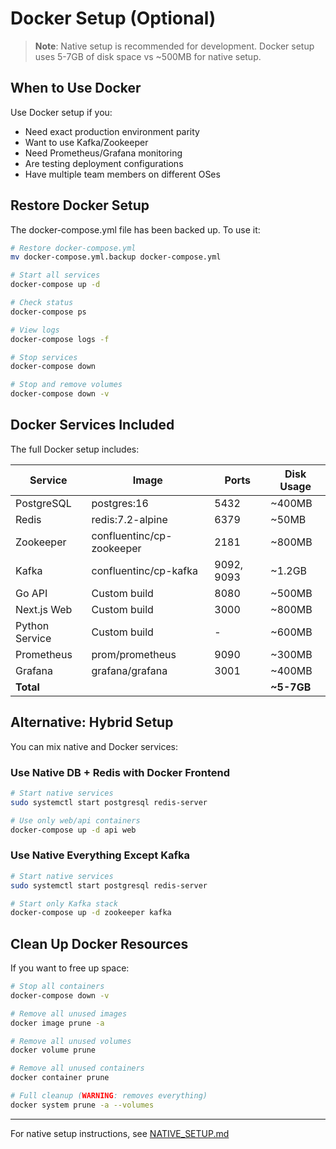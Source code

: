 # Docker Setup (Optional)

> **Note**: Native setup is recommended for development. Docker setup uses 5-7GB of disk space vs ~500MB for native setup.

## When to Use Docker

Use Docker setup if you:
- Need exact production environment parity
- Want to use Kafka/Zookeeper
- Need Prometheus/Grafana monitoring
- Are testing deployment configurations
- Have multiple team members on different OSes

## Restore Docker Setup

The docker-compose.yml file has been backed up. To use it:

```bash
# Restore docker-compose.yml
mv docker-compose.yml.backup docker-compose.yml

# Start all services
docker-compose up -d

# Check status
docker-compose ps

# View logs
docker-compose logs -f

# Stop services
docker-compose down

# Stop and remove volumes
docker-compose down -v
```

## Docker Services Included

The full Docker setup includes:

| Service | Image | Ports | Disk Usage |
|---------|-------|-------|------------|
| PostgreSQL | postgres:16 | 5432 | ~400MB |
| Redis | redis:7.2-alpine | 6379 | ~50MB |
| Zookeeper | confluentinc/cp-zookeeper | 2181 | ~800MB |
| Kafka | confluentinc/cp-kafka | 9092, 9093 | ~1.2GB |
| Go API | Custom build | 8080 | ~500MB |
| Next.js Web | Custom build | 3000 | ~800MB |
| Python Service | Custom build | - | ~600MB |
| Prometheus | prom/prometheus | 9090 | ~300MB |
| Grafana | grafana/grafana | 3001 | ~400MB |
| **Total** | | | **~5-7GB** |

## Alternative: Hybrid Setup

You can mix native and Docker services:

### Use Native DB + Redis with Docker Frontend

```bash
# Start native services
sudo systemctl start postgresql redis-server

# Use only web/api containers
docker-compose up -d api web
```

### Use Native Everything Except Kafka

```bash
# Start native services
sudo systemctl start postgresql redis-server

# Start only Kafka stack
docker-compose up -d zookeeper kafka
```

## Clean Up Docker Resources

If you want to free up space:

```bash
# Stop all containers
docker-compose down -v

# Remove all unused images
docker image prune -a

# Remove all unused volumes
docker volume prune

# Remove all unused containers
docker container prune

# Full cleanup (WARNING: removes everything)
docker system prune -a --volumes
```

---

For native setup instructions, see [NATIVE_SETUP.md](NATIVE_SETUP.md)
